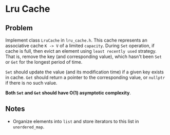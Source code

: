# Lru Cache

## Problem

Implement class `LruCache` in `lru_cache.h`. This cache represents an associative cache `K -> V` of a limited `capacity`.
During `Set` operation, if cache is full, then evict an element using `least recently used` strategy. That is, remove the key (and corresponding value),
which hasn't been `Set` or `Get` for the longest period of time.

`Set` should update the value (and its modification time) if a given key exists in cache. `Get` should return a pointer to the corresponding value, or
`nullptr` if there is no such value.

**Both `Set` and `Get` should have O(1) asymptotic complexity**.

## Notes

- Organize elements into `list` and store iterators to this list in `unordered_map`.

